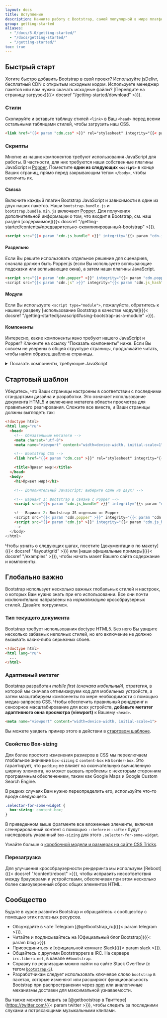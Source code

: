 ```yaml
---
layout: docs
title: Вступление
description: Начните работу с Bootstrap, самой популярной в мире платформой для создания адаптивных, ориентированных на мобильные устройства сайтов, с jsDelivr и начальной страницей шаблона.
group: getting-started
aliases:
  - "/docs/5.0/getting-started/"
  - "/docs/getting-started/"
  - "/getting-started/"
toc: true
---
```


## Быстрый старт

Хотите быстро добавить Bootstrap в свой проект? Используйте jsDelivr, бесплатный CDN с открытым исходным кодом. Используете менеджер пакетов или вам нужно скачать исходные файлы? [Перейдите на страницу загрузок]({{< docsref "/getting-started/download" >}}).

### Стили

Скопируйте и вставьте таблицу стилей `<link>` в Ваш `<head>` перед всеми остальными таблицами стилей, чтобы загрузить наш CSS.

```html
<link href="{{< param "cdn.css" >}}" rel="stylesheet" integrity="{{< param "cdn.css_hash" >}}" crossorigin="anonymous">
```

### Скрипты

Многие из наших компонентов требуют использования JavaScript для работы. В частности, для них требуются наши собственные плагины JavaScript и [Popper](https://popper.js.org/). Поместите **один из следующих `<script>`** в конце Ваших страниц, прямо перед закрывающим тегом `</body>`, чтобы включить их.

#### Связка

Включите каждый плагин Bootstrap JavaScript и зависимости в один из двух наших пакетов. Наши `bootstrap.bundle.js` и `bootstrap.bundle.min.js` включают [Popper](https://popper.js.org/). Для получения дополнительной информации о том, что входит в Bootstrap, см. наш раздел [содержимое]({{< docsref "/getting-started/contents#предварительно-скомпилированный-bootstrap" >}}).

```html
<script src="{{< param "cdn.js_bundle" >}}" integrity="{{< param "cdn.js_bundle_hash" >}}" crossorigin="anonymous"></script>
```

#### Раздельно

Если Вы решите использовать отдельное решение для сценариев, сначала должен быть Popper.js (если Вы используете всплывающие подсказки или всплывающие окна), а затем наши плагины JavaScript.

```html
<script src="{{< param "cdn.popper" >}}" integrity="{{< param "cdn.popper_hash" >}}" crossorigin="anonymous"></script>
<script src="{{< param "cdn.js" >}}" integrity="{{< param "cdn.js_hash" >}}" crossorigin="anonymous"></script>
```

#### Модули

Если Вы используете `<script type="module">`, пожалуйста, обратитесь к нашему разделу [использование Bootstrap в качестве модуля]({{< docsref "/getting-started/javascript#using-bootstrap-as-a-module" >}}).

#### Компоненты

Интересно, какие компоненты явно требуют нашего JavaScript и Popper? Кликните на ссылку "Показать компоненты" ниже. Если Вы совсем не уверены в общей структуре страницы, продолжайте читать, чтобы найти образец шаблона страницы.

<details>
<summary class="text-primary mb-3">Показать компоненты, требующие JavaScript</summary>
{{< markdown >}}
- Alerts (Уведомления) для отклонения
- Buttons (Кнопки) для переключения состояний и функционала флажка/радио
- Carousel (Карусель) для любого поведения слайдов, элементов управления и индикаторов
- Collapse (Сворачиваемое) для переключения видимости содержимого
- Dropdowns (Выпадающие списки) для отображения и позиционирования (также требуется [Popper](https://popper.js.org/))
- Modals (Модальные окна) для отображения, позиционирования и прокрутки
- Navbar (Панель навигации) для расширения нашего плагина Сворачиваемое для реализации адаптивного поведения
- Toasts (Тосты) для показа и отклонения
- Tooltips (Всплывающие подсказки) и popovers (всплывающие окна) для отображения и позиционирования (также требуется [Popper](https://popper.js.org/))
- Scrollspy (Отслеживание прокрутки) для поведения прокрутки и обновлений навигации
{{< /markdown >}}
</details>

## Стартовый шаблон

Убедитесь, что Ваши страницы настроены в соответствии с последними стандартами дизайна и разработки. Это означает использование документа HTML5 и включение метатега области просмотра для правильного реагирования. Сложите все вместе, и Ваши страницы должны выглядеть так:

```html
<!doctype html>
<html lang="ru">
  <head>
    <!-- Обязательные метатеги -->
    <meta charset="utf-8">
    <meta name="viewport" content="width=device-width, initial-scale=1">

    <!-- Bootstrap CSS -->
    <link href="{{< param "cdn.css" >}}" rel="stylesheet" integrity="{{< param "cdn.css_hash" >}}" crossorigin="anonymous">

    <title>Привет мир!</title>
  </head>
  <body>
    <h1>Привет мир!</h1>

    <!-- Дополнительный JavaScript; выберите один из двух! -->

    <!-- Вариант 1: Bootstrap в связке с Popper -->
    <script src="{{< param "cdn.js_bundle" >}}" integrity="{{< param "cdn.js_bundle_hash" >}}" crossorigin="anonymous"></script>

    <!-- Вариант 2: Bootstrap JS отдельно от Popper
    <script src="{{< param "cdn.popper" >}}" integrity="{{< param "cdn.popper_hash" >}}" crossorigin="anonymous"></script>
    <script src="{{< param "cdn.js" >}}" integrity="{{< param "cdn.js_hash" >}}" crossorigin="anonymous"></script>
    -->
  </body>
</html>
```

Чтобы узнать о следующих шагах, посетите [документацию по макету]({{< docsref "/layout/grid" >}}) или [наши официальные примеры]({{< docsref "/examples" >}}), чтобы начать макет Вашего сайта содержание и компоненты.

## Глобально важно

Bootstrap использует несколько важных глобальных стилей и настроек, о которых Вам нужно знать при его использовании. Все они почти исключительно направлены на *нормализацию* кроссбраузерных стилей. Давайте погрузимся.

### Тип текущего документа

Bootstrap требует использования doctype HTML5. Без него Вы увидите несколько забавных неполных стилей, но его включение не должно вызывать каких-либо серьезных сбоев.

```html
<!doctype html>
<html lang="ru">
  ...
</html>
```

### Адаптивный метатег

Bootstrap разработан *mobile first (сначала мобильный)*,  стратегия, в которой мы сначала оптимизируем код для мобильных устройств, а затем масштабируем компоненты по мере необходимости с помощью медиа-запросов CSS. Чтобы обеспечить правильный рендеринг и сенсорное масштабирование для всех устройств, **добавьте метатег адаптивного окна просмотра (viewport)** к Вашему `<head>`.

```html
<meta name="viewport" content="width=device-width, initial-scale=1">
```

Вы можете увидеть пример этого в действии в [стартовом шаблоне](#starter-template).

### Свойство Box-sizing

Для более простого изменения размеров в CSS мы переключаем глобальное значение `box-sizing` с `content-box` на `border-box`. Это гарантирует, что `padding` не влияет на окончательную вычисленную ширину элемента, но может вызвать проблемы с некоторым сторонним программным обеспечением, таким как Google Maps и Google Custom Search Engine.

В редких случаях Вам нужно переопределить его, используйте что-то вроде следующего:

```css
.selector-for-some-widget {
  box-sizing: content-box;
}
```

В приведенном выше фрагменте все вложенные элементы, включая сгенерированный контент с помощью `::before` и `::after` будут наследовать указанный `box-sizing` для этого `.selector-for-some-widget`.

Узнайте больше о [коробочной модели и размерах на сайте CSS Tricks](https://css-tricks.com/box-sizing/).

### Перезагрузка

Для улучшения кроссбраузерности рендеринга мы используем [Reboot]({{< docsref "/content/reboot" >}}), чтобы исправить несоответствия между браузерами и устройствами, обеспечивая при этом несколько более самоуверенный сброс общих элементов HTML.

## Сообщество

Будьте в курсе развития Bootstrap и обращайтесь к сообществу с помощью этих полезных ресурсов.

- Обсуждайте в чате Telegram [@getbootstrap_ru]({{< param telegram >}}).
- Читайте и подписывайтесь на [Официальный блог Bootstrap]({{< param blog >}}).
- Присоединиться к [официальной комнате Slack]({{< param slack >}}).
- Общайтесь с другими Bootstrappers в IRC. На сервере `irc.libera.net`, в канале `##bootstrap`.
- Справку по реализации можно найти на сайте Stack Overflow (с тегом [`bootstrap-5`](https://stackoverflow.com/questions/tagged/bootstrap-5)).
- Разработчикам следует использовать ключевое слово `bootstrap` в пакетах, которые изменяют или расширяют функциональность Bootstrap при распространении через [npm](https://www.npmjs.com/search?q=keywords:bootstrap) или аналогичные механизмы доставки для максимальной узнаваемости.

Вы также можете следить за [@getbootstrap в Твиттере](https://twitter.com/{{< param twitter >}}), чтобы следить за последними слухами и потрясающими музыкальными клипами.

